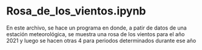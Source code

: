 # Rosa_de_los_vientos.ipynb
En este archivo, se hace un programa en donde, a patir de datos de una estación meteorológica, se muestra una rosa de los vientos para el año 2021 y luego se hacen otras 4 para periodos determinados durante ese año 

